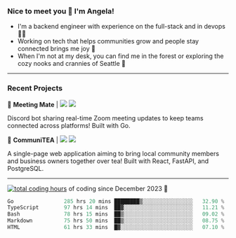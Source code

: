 ### Nice to meet you 👋 I'm Angela!

- I'm a backend engineer with experience on the full-stack and in devops 👩‍💻
- Working on tech that helps communities grow and people stay connected brings me joy 🤝
- When I'm not at my desk, you can find me in the forest or exploring the cozy nooks and crannies of Seattle 🧋

---

### Recent Projects

👾 **Meeting Mate** | [![](https://img.shields.io/badge/Code-violet.svg?style=flat-square)](https://github.com/angelajfisher/meeting-mate) [![](https://img.shields.io/badge/Site-violet.svg?style=flat-square)](https://angelajfisher.com/projects/meeting-mate)

Discord bot sharing real-time Zoom meeting updates to keep teams connected across platforms! Built with Go.

🍵 **CommuniTEA** | [![](https://img.shields.io/badge/Code-green.svg?style=flat-square)](https://gitlab.com/angelajfisher/communiTEA) [![](https://img.shields.io/badge/Demo-green.svg?style=flat-square)](https://angelajfisher.gitlab.io/communiTEA/)

A single-page web application aiming to bring local community members and business owners together over tea!  Built with React, FastAPI, and PostgreSQL.

---

<a href="https://wakatime.com/@018c1e94-8745-411f-aea1-f33be044d952"><img src="https://wakatime.com/badge/user/018c1e94-8745-411f-aea1-f33be044d952.svg?style=flat-square" alt="total coding hours" /></a> of coding since December 2023 🌊<br>
<!--START_SECTION:waka-->

```go
Go                285 hrs 20 mins ████████▒░░░░░░░░░░░░░░░░   32.90 %
TypeScript        97 hrs 14 mins  ██▓░░░░░░░░░░░░░░░░░░░░░░   11.21 %
Bash              78 hrs 15 mins  ██▒░░░░░░░░░░░░░░░░░░░░░░   09.02 %
Markdown          75 hrs 50 mins  ██▒░░░░░░░░░░░░░░░░░░░░░░   08.75 %
HTML              61 hrs 33 mins  █▓░░░░░░░░░░░░░░░░░░░░░░░   07.10 %
```

<!--END_SECTION:waka--> 
